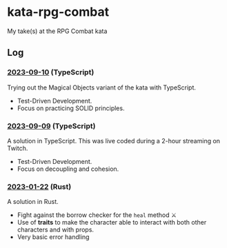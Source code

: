 # kata-rpg-combat

My take(s) at the RPG Combat kata

## Log

### [2023-09-10](./2023-09-10-ts/README.md) (TypeScript)

Trying out the Magical Objects variant of the kata with TypeScript.

- Test-Driven Development.
- Focus on practicing SOLID principles.

### [2023-09-09](./2023-09-09-ts/README.md) (TypeScript)

A solution in TypeScript. This was live coded during a 2-hour streaming on Twitch.

- Test-Driven Development.
- Focus on decoupling and cohesion.

### [2023-01-22](./2023-01-22-rust/README.md) (Rust)

A solution in Rust.

- Fight against the borrow checker for the `heal` method ⚔️
- Use of **traits** to make the character able to interact with both other characters and with props.
- Very basic error handling

